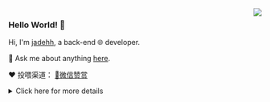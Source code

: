 <img align='right' src='https://github-readme-stats.vercel.app/api?username=jadehh&show_icons=true&&theme=default&hide=["contribs"]&&hide_title=true' /> 

### Hello World! 👋

Hi, I'm [jadehh](jadehh@live.com
), a back-end 🌐 developer.

💬 Ask me about anything [here](https://github.com/jadehh/jadehh/issues).

❤️ 投喂渠道： [🍚微信赞赏](https://github.com/jadehh/jadehh/blob/master/DONATE.md)</del>

<details>
<summary>Click here for more details</summary>
  
![Metrics](https://metrics.lecoq.io/jadehh?template=classic&base.header=0&isocalendar=1&languages=1&achievements=1&lines=1&base.indepth=false&base.hireable=false&isocalendar.duration=half-year&languages.ignored=HTML%2CCSS%2CASP%2CBATCHFILE&languages.limit=8&languages.threshold=0%25&languages.other=false&languages.colors=github&languages.sections=most-used&languages.indepth=false&languages.analysis.timeout=15&languages.categories=markup%2C%20programming&languages.recent.categories=markup%2C%20programming&languages.recent.load=300&languages.recent.days=14&achievements.threshold=B&achievements.secrets=false&achievements.display=compact&achievements.limit=0&config.timezone=Asia%2FShanghai&config.order=base.header%2C%20isocalendar&config.display=large)

</details>

<!--
<del>[🍚顿顿饭](https://dun.mianbaoduo.com/@jadehh)</del>

[![stat](https://github-readme-stats.vercel.app/api?username=jadehh&show_icons=true&&theme=default&hide=["contribs"])](https://github.com/jadehh)

[![Top Langs](https://github-readme-stats.vercel.app/api/top-langs/?username=jadehh&layout=compact)](https://github.com/jadehh)

<details>
<summary>CLICK ME</summary>

![ip test](https://ip.ntrqq.net/images/yosuga.png?wd=JTIw&r=f7eppzl6j6)
</details>

-->
